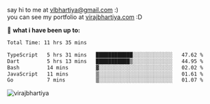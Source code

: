say hi to me at [vlbhartiya@gmail.com](mailto:vlbhartiya@gmail.com) :)<br/>
you can see my portfolio at [virajbhartiya.com](https://virajbhartiya.com) :D<br/>


🚀 **what i have been up to:**

<!--START_SECTION:waka-->

```txt
Total Time: 11 hrs 35 mins

TypeScript   5 hrs 31 mins   ████████████░░░░░░░░░░░░░   47.62 %
Dart         5 hrs 13 mins   ███████████▒░░░░░░░░░░░░░   44.95 %
Bash         14 mins         ▓░░░░░░░░░░░░░░░░░░░░░░░░   02.02 %
JavaScript   11 mins         ▒░░░░░░░░░░░░░░░░░░░░░░░░   01.61 %
Go           7 mins          ▒░░░░░░░░░░░░░░░░░░░░░░░░   01.07 %
```

<!--END_SECTION:waka-->

<p align="left"> <img src="https://komarev.com/ghpvc/?username=virajbhartiya&color=blue" alt="virajbhartiya" /> </p>
